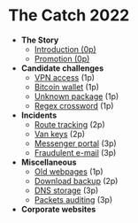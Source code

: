 # The Catch 2022

- **The Story**
    - [Introduction (0p)](00-story/00-introduction.md)
    - [Promotion (0p)](00-story/01-promotion.md)
- **Candidate challenges**
    - [VPN access](01-candidate-challenges/01-vpn-access/README.md) (1p)
    - [Bitcoin wallet](01-candidate-challenges/02-bitcoin-wallet/README.md) (1p)
    - [Unknown package](01-candidate-challenges/03-unknown-package/README.md) (1p)
    - [Regex crossword](01-candidate-challenges/04-regex-crossword/README.md) (1p)
- **Incidents**
    - [Route tracking](02-incidents/01-route-tracking/README.md) (2p)
    - [Van keys](02-incidents/02-van-keys/README.md) (2p)
    - [Messenger portal](02-incidents/03-messenger-portal/README.md) (3p)
    - [Fraudulent e-mail](02-incidents/04-fraudelant-email/README.md) (3p)
- **Miscellaneous**
    - [Old webpages](03-miscellaneous/01-old-webpages/README.md) (1p)
    - [Download backup](03-miscellaneous/02-download-backup/README.md) (2p)
    - [DNS storage](03-miscellaneous/03-dns-storage/README.md) (3p)
    - [Packets auditing](03-miscellaneous/04-packets-auditing/README.md) (3p)
- **Corporate websites**